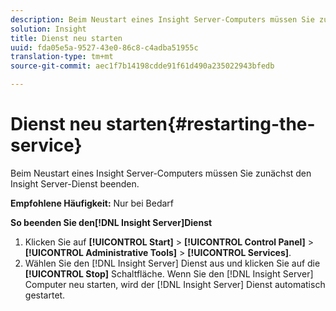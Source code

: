 ```yaml
---
description: Beim Neustart eines Insight Server-Computers müssen Sie zunächst den Insight Server-Dienst beenden.
solution: Insight
title: Dienst neu starten
uuid: fda05e5a-9527-43e0-86c8-c4adba51955c
translation-type: tm+mt
source-git-commit: aec1f7b14198cdde91f61d490a235022943bfedb

---
```



# Dienst neu starten{#restarting-the-service}

Beim Neustart eines Insight Server-Computers müssen Sie zunächst den Insight Server-Dienst beenden.

**Empfohlene Häufigkeit:** Nur bei Bedarf

**So beenden Sie den[!DNL Insight Server]Dienst**

1. Klicken Sie auf **[!UICONTROL Start]** > **[!UICONTROL Control Panel]** > **[!UICONTROL Administrative Tools]** > **[!UICONTROL Services]**.
1. Wählen Sie den [!DNL Insight Server] Dienst aus und klicken Sie auf die **[!UICONTROL Stop]** Schaltfläche.
Wenn Sie den [!DNL Insight Server] Computer neu starten, wird der [!DNL Insight Server] Dienst automatisch gestartet.
